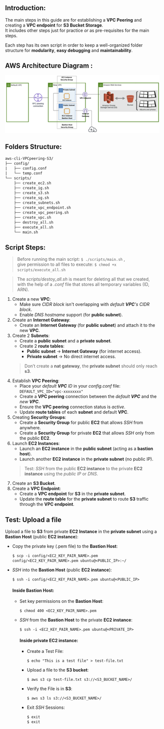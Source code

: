 ## Introduction:
The main steps in this guide are for establishing a **VPC Peering** and creating a **VPC endpoint** for **S3 Bucket Storage**. \
It includes other steps just for practice *or* as pre-requisites for the main steps. 

Each step has its own script in order to keep a well-organized folder structure for **modularity**, **easy debugging** and **maintainability**.

## AWS Architecture Diagram :
<img src="z-README-pics/vpcpeer-s3.png" width="900"/> <br/>

## Folders Structure:
```
aws-cli-VPCpeering-S3/
├── config/
|   ├── config.conf
|   └── temp.conf
└── scripts/
    ├── create_ec2.sh
    ├── create_ig.sh
    ├── create_s3.sh
    ├── create_sg.sh
    ├── create_subnets.sh
    ├── create_vpc_endpoint.sh
    ├── create_vpc_peering.sh
    ├── create_vpc.sh
    ├── destroy_all.sh
    ├── execute_all.sh
    └── main.sh
```

## Script Steps:
> Before running the main script:  ``` $ ./scripts/main.sh ``` , \
give permission to all files to execute:  ``` $ chmod +x scripts/execute_all.sh ```

> The *scripts/destoy_all.sh* is meant for deleting all that we created, with the help of a *.conf* file that stores all temporary variables (ID, ARN).

1. Create a new **VPC**:
    - Make sure *CIDR block* isn't overlapping with *default **VPC**'s CIDR block*.
    - Enable *DNS hostname* support (for **public subnet**).
2. Create an **Internet Gateway**:
    - Create an **Internet Gateway** (for **public subnet**) and attach it to the new **VPC**.
3. Create 2 **Subnets**:
    - Create a **public subnet** and a **private subnet**.
    - Create 2 **route tables**:
        - **Public subnet** → **Internet Gateway** (for internet access).
        - **Private subnet** → No direct internet access.
    > Don’t create a **nat gateway**, the **private subnet** should only reach **s3**.
4. Establish **VPC Peering**:
    - Place your *default **VPC** ID* in your *config.conf* file: \
    ``` DEFAULT_VPC_ID="vpc-xxxxxxxx" ```
    - Create a **VPC peering** connection between the *default **VPC*** and the *new **VPC***.
    - Ensure the **VPC peering** connection status is *active*.
    - Update **route tables** of each **subnet** and default **VPC**.
5. Creating **Security Groups**:
    - Create a **Security Group** for public **EC2** that allows *SSH* from anywhere.
    - Create a **Security Group** for private **EC2** that allows *SSH* only from the public **EC2**.
6. Launch **EC2 Instances**:
    - Launch an **EC2 instance** in the **public subnet** (acting as a **bastion host**).
    - Launch another **EC2 instance** in the **private subnet** (no public IP).
    > Test: *SSH* from the public **EC2 instance** to the private **EC2 instance** using the *public IP* or *DNS*.
7. Create an **S3 Bucket**.
8. Create a **VPC Endpoint**:
    - Create a **VPC endpoint** for **S3** in the **private subnet**.
    - Update the **route table** for the **private subnet** to route **S3** traffic through the **VPC endpoint**.

## Test: Upload a file
Upload a file to **S3** from private **EC2 Instance** in the **private subnet** using a **Bastion Host** (public **EC2 instance**):
- Copy the private key (.pem file) to the **Bastion Host**:
    ``` 
    $ scp -i config/<EC2_KEY_PAIR_NAME>.pem config/<EC2_KEY_PAIR_NAME>.pem ubuntu@<PUBLIC_IP>:~/ 
    ```
- *SSH* into the **Bastion Host** (public **EC2 instance**):
    ``` 
    $ ssh -i config/<EC2_KEY_PAIR_NAME>.pem ubuntu@<PUBLIC_IP> 
    ```
    #### Inside **Bastion Host**:
    - Set key permissions on the **Bastion Host**:
        ``` 
        $ chmod 400 <EC2_KEY_PAIR_NAME>.pem 
        ```
    - *SSH* from the **Bastion Host** to the private **EC2 instance**:
        ``` 
        $ ssh -i <EC2_KEY_PAIR_NAME>.pem ubuntu@<PRIVATE_IP> 
        ```
        #### Inside private **EC2 instance**:

        - Create a Test File:
            ``` 
            $ echo "This is a test file" > test-file.txt 
            ```
        - Upload a file to the **S3 bucket**:
            ``` 
            $ aws s3 cp test-file.txt s3://<S3_BUCKET_NAME>/ 
            ```
        - Verify the File is in **S3**:
            ``` 
            $ aws s3 ls s3://<S3_BUCKET_NAME>/ 
            ```
        - Exit *SSH* Sessions:
            ```
            $ exit 
            $ exit 
            ```